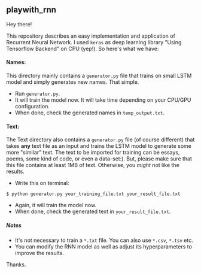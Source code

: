 ## playwith_rnn

Hey there!

This repository describes an easy implementation and application of Recurrent Neural Network. I used `keras` as deep learning library "Using Tensorflow Backend" on CPU (yep!). 
So here's what we have: 

#### Names:
This directory mainly contains a `generator.py` file that trains on small LSTM model and simply generates new names. That simple.

* Run `generator.py`.
* It will train the model now. It will take time depending on your CPU/GPU configuration.
* When done, check the generated names in `temp_output.txt`.

#### Text:
The Text directory also contains a `generator.py` file (of course different) that takes **any** text file as an input and trains the LSTM model to generate some more "similar" text. The text to be imported for training can be essays, poems, some kind of code, or even a data-set:). But, please make sure that this file contains at least 1MB of text. Otherwise, you *might* not like the results.

* Write this on terminal: 
```
$ python generator.py your_training_file.txt your_result_file.txt
```
* Again, it will train the model now. 
* When done, check the generated text in `your_result_file.txt`.

##### Notes
* It's not necessary to train a `*.txt` file. You can also use `*.csv`, `*.tsv` etc. 
* You can modify the RNN model as well as adjust its hyperparameters to improve the results. 

Thanks.
